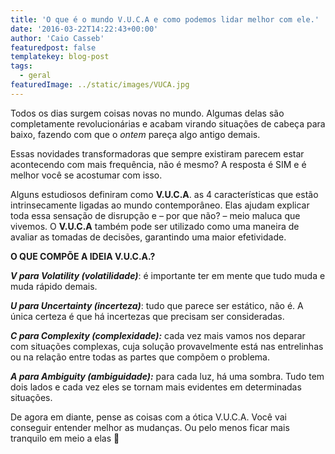 ```yaml
---
title: 'O que é o mundo V.U.C.A e como podemos lidar melhor com ele.'
date: '2016-03-22T14:22:43+00:00'
author: 'Caio Casseb'
featuredpost: false
templatekey: blog-post
tags:
  - geral
featuredImage: ../static/images/VUCA.jpg
---
```


Todos os dias surgem coisas novas no mundo. Algumas delas são completamente revolucionárias e acabam virando situações de cabeça para baixo, fazendo com que o _ontem_ pareça algo antigo demais.

Essas novidades transformadoras que sempre existiram parecem estar acontecendo com mais frequência, não é mesmo? A resposta é SIM e é melhor você se acostumar com isso.

Alguns estudiosos definiram como **V.U.C.A**. as 4 características que estão intrinsecamente ligadas ao mundo contemporâneo. Elas ajudam explicar toda essa sensação de disrupção e – por que não? – meio maluca que vivemos. O **V.U.C.A** também pode ser utilizado como uma maneira de avaliar as tomadas de decisões, garantindo uma maior efetividade.

**O QUE COMPÕE A IDEIA V.U.C.A.?**

**_V para Volatility (volatilidade)_**: é importante ter em mente que tudo muda e muda rápido demais.

**_U para Uncertainty (incerteza)_**: tudo que parece ser estático, não é. A única certeza é que há incertezas que precisam ser consideradas.

**_C para Complexity (complexidade):_** cada vez mais vamos nos deparar com situações complexas, cuja solução provavelmente está nas entrelinhas ou na relação entre todas as partes que compõem o problema.

**_A para Ambiguity (ambiguidade):_** para cada luz, há uma sombra. Tudo tem dois lados e cada vez eles se tornam mais evidentes em determinadas situações.

De agora em diante, pense as coisas com a ótica V.U.C.A. Você vai conseguir entender melhor as mudanças. Ou pelo menos ficar mais tranquilo em meio a elas 🙂
